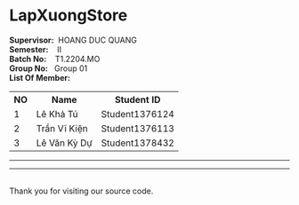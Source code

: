 # LapXuongStore


**Supervisor:**&nbsp;   HOANG DUC QUANG </br> 
**Semester:**&nbsp;&nbsp;&nbsp;   II <br>
**Batch No:**&nbsp;&nbsp;&nbsp;     T1.2204.MO <br>
**Group No:**&nbsp;&nbsp;    Group 01 <br>
**List Of Member:** 
 <table>
    <tr>
        <th>NO</th>
        <th>Name</th>
        <th>Student ID</th>
    </tr>
    <tr>
        <td>1</td>
        <td>Lê Khả Tú</td>
        <td>Student1376124</td>
    </tr>
    <tr>
        <td>2</td>
        <td>Trần Vĩ Kiện</td>
        <td>Student1376113</td>
    </tr>
    <tr>
        <td>3</td>
        <td>Lê Văn Kỳ Dự</td>
        <td>Student1378432</td>
    </tr>
</table>
<hr>

<!-- **Documentations:**    *https://github.com/TuLKs2204023/AlbertoClocks_Group01*
<br> <br>
**Published website**: *https://tulks2204023.github.io/AlbertoClocks_Group01*
 <br> -->
<hr> <br>                        
Thank you for visiting our source code.

